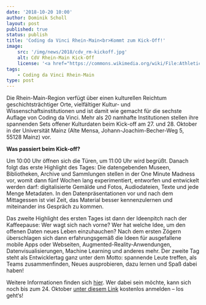 ```yaml
---
date: '2018-10-20 10:00'
author: Dominik Scholl
layout: post
published: true
status: publish
title: 'Coding da Vinci Rhein-Main<br>Kommt zum Kick-Off!'
image:
    src: '/img/news/2018/cdv_rm-kickoff.jpg'
    alt: CdV Rhein-Main Kick-Off
    license: '<a href="https://commons.wikimedia.org/wiki/File:Athletic_Feet_at_Starting_Block.jpg" target="_blank">Athletic Feet at Starting Block</a>, <a href="https://creativecommons.org/licenses/by/2.0/legalcode" target="_blank">CC BY 2.0</a>, Foto: <a href="https://www.flickr.com/photos/53370644@N06" target="_blank">tableatny</a>'
tags:
    - Coding da Vinci Rhein-Main
type: post
---
```

<p>
Die Rhein-Main-Region verfügt über einen kulturellen Reichtum geschichtsträchtiger Orte, vielfältiger Kultur- und Wissenschaftsinstitutionen und ist damit wie gemacht für die sechste Auflage von Coding da Vinci. Mehr als 20 namhafte Institutionen stellen ihre spannenden Sets offener Kulturdaten beim Kick-off am 27. und 28. Oktober in der Universität Mainz (Alte Mensa, Johann-Joachim-Becher-Weg 5, 55128 Mainz) vor.
</p>
<p>
<b>Was passiert beim Kick-off?</b>
</p>
<p>
Um 10:00 Uhr öffnen sich die Türen, um 11:00 Uhr wird begrüßt.
Danach folgt das erste Highlight des Tages: Die datengebenden Museen,
Bibliotheken, Archive und Sammlungen stellen in der One Minute Madness vor, womit
dann fünf Wochen lang experimentiert, entworfen und entwickelt
werden darf: digitalisierte Gemälde und Fotos, Audiodateien, Texte und jede Menge Metadaten.
In den  Datenpräsentationen vor und nach dem Mittagessen ist viel
Zeit, das Material besser kennenzulernen und miteinander ins Gespräch
zu kommen. 
</p>
<p>
 Das zweite Highlight des ersten Tages ist dann der Ideenpitch nach der Kaffeepause: Wer wagt sich nach vorne? Wer hat welche Idee, um den offenen Daten neues Leben einzuhauchen? Nach dem ersten Zögern überschlagen sich dann erfahrungsgemäß die Ideen für ausgefallene mobile Apps oder Webseiten, Augmented-Reality-Anwendungen, Datenvisualisierungen, Machine Learning und anderes mehr. Der zweite Tag steht als Entwicklertag ganz unter dem Motto: spannende Leute treffen, als Teams zusammenfinden, Neues ausprobieren, dazu lernen und Spaß dabei haben!
</p>
<p>
Weitere Informationen finden sich <a href="https://codingdavinci.de/events/rheinmain/">hier</a>.
Wer dabei sein möchte, kann sich noch bis zum 24. Oktober <a href="https://pretix.eu/cdvrheinmain/cdvrm18/" target="_blank">unter
diesem Link</a> kostenlos anmelden – los geht‘s!
</p>
